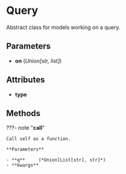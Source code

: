 # Query

Abstract class for models working on a query.



## Parameters

- **on** (*Union[str, list]*)


## Attributes

- **type**



## Methods

???- note "__call__"

    Call self as a function.

    **Parameters**

    - **q**     (*Union[List[str], str]*)    
    - **kwargs**    
    
